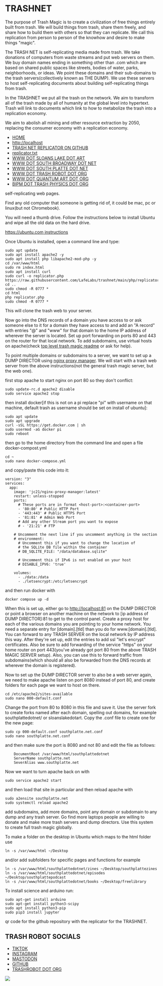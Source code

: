 # TRASHNET 

The purpose of Trash Magic is to create a civilization of free things entirely built from trash.  We will build things from trash, share them freely, and share how to build them with others so that they can replicate.  We call this replication from person to person of the knowhow and desire to make things "magic".  

The TRASH NET is self-replicating media made from trash. We take donations of computers from waste streams and put web servers on them. We buy domain names ending in something other than .com which are based on shared public spaces like streets, bodies of water, parks, neighborhoods, or ideas.  We point these domains and their sub-domains to the trash servers(collectively known as THE DUMP).  We use these servers to host self-replicating documents about building self-replicating things from trash.  

In the TRASHNET we put all the trash on the network.  We aim to transform all of the trash made by all of humanity at the global level into hypertext. Trash will link to documents which link to how to metabolize the trash into a replication economy. 

We aim to abolish all mining and other resource extraction by 2050, replacing the consumer economy with a replication economy.

 - [HOME](index.html)
 - [http://localhost](http://localhost)
 - [TRASH NET REPLICATOR ON GITHUB](https://github.com/LafeLabs/trashnet)
 - [replicator.txt](https://raw.githubusercontent.com/LafeLabs/trashnet/main/php/replicator.txt)
 - [WWW DOT SLOANS LAKE DOT ART](https://www.sloanslake.art)
 - [WWW DOT SOUTH BROADWAY DOT NET](https://www.southbroadway.net)
 - [WWW DOT SOUTH PLATTE DOT NET](https://www.southplatte.net)
 - [WWW DOT TRASH ROBOT DOT ORG](https://www.trashrobot.org)
 - [WWW DOT QUANTUM ART DOT ORG](https://www.quantumart.org)
 - [BIPM DOT TRASH PHYSICS DOT ORG](https://bipm.trashphysics.org)

self-replicating web pages.

Find any old computer that someone is getting rid of, it could be mac, pc or linux(but not Chromebook).  

You will need a thumb drive.  Follow the instructions below to install Ubuntu and wipe all the old data on the hard drive.

[https://ubuntu.com instructions](https://ubuntu.com/tutorials/install-ubuntu-desktop#1-overview)

Once Ubuntu is installed, open a command line and type:

```
sudo apt update
sudo apt install apache2 -y
sudo apt install php libapache2-mod-php -y
cd /var/www/html
sudo rm index.html
sudo apt install curl
sudo curl -o replicator.php https://raw.githubusercontent.com/LafeLabs/trashnet/main/php/replicator.txt
cd ..
sudo chmod -R 0777 *
cd html
php replicator.php
sudo chmod -R 0777 *
```

This will clone the trash web to your server. 

Now go into the DNS records of a domain you have access to or ask someone else to it for a domain they have access to and add an "A record" with entries "@" and "www" for that domain to the home IP address of wherever the server is located.  Set up port forwarding on ports 80 and 443 on the router for that local network.  To add subdomains, use virtual hosts on apache(check [top level trash magic readme](https://github.com/LafeLabs/trashmagic/blob/main/README.md) or ask for help).

To point multiple domains or subdomains to a server, we want to set up a DUMP DIRECTOR using [nginx proxy manager](https://nginxproxymanager.com/).  We will start with a trash web server from the above instructions(not the general trash magic server, but the web one).

first stop apache to start nginx on port 80 so they don't conflict:

```
sudo update-rc.d apache2 disable
sudo service apache2 stop
```

then install docker[if this is not on a pi replace "pi" with username on that machine, default trash as username should be set on install of ubuntu]:
```
sudo apt update
sudo apt upgrade
curl -sSL https://get.docker.com | sh
sudo usermod -aG docker pi
sudo reboot
```
then go to the home directory from the command line and open a file docker-compost.yml
```
cd ~
sudo nano docker-compose.yml
```
and copy/paste this code into it:
```
version: "3"
services:
  app:
    image: 'jc21/nginx-proxy-manager:latest'
    restart: unless-stopped
    ports:
      # These ports are in format <host-port>:<container-port>
      - '80:80' # Public HTTP Port
      - '443:443' # Public HTTPS Port
      - '81:81' # Admin Web Port
      # Add any other Stream port you want to expose
      # - '21:21' # FTP

    # Uncomment the next line if you uncomment anything in the section
    # environment:
      # Uncomment this if you want to change the location of 
      # the SQLite DB file within the container
      # DB_SQLITE_FILE: "/data/database.sqlite"

      # Uncomment this if IPv6 is not enabled on your host
      # DISABLE_IPV6: 'true'

    volumes:
      - ./data:/data
      - ./letsencrypt:/etc/letsencrypt
```
and then run docker with 

```
docker compose up -d
```

When this is set up, either go to [http://localhost:81](http://localhost:81) on the DUMP DIRECTOR or point a browser on another machine on the network to [ip address of DUMP DIRECTOR]:81 to get to the control panel. Create a proxy host for each of the various domains you are pointing to your home network. You need a separate entry for [domain].[tld] than you do for www.[domain].[tld]. You can forward to any TRASH SERVER on the local network by IP address this way. After they're set up, edit the entries to add ssl "let's encrypt" certificates. Also be sure to add forwarding of the service "https" on your home router on port 443(you've already got port 80 from the above TRASH MAGIC SERVER setup).  Also, you can use this to forward traffic from subdomains(which should all also be forwarded from the DNS records at wherever the domain is registered).

Now to set up the DUMP DIRECTOR server to also be a web server again, we need to make apache listen on port 8080 instead of port 80, and create folders for each page we want to host on there.  
```
cd /etc/apache2/sites-available
sudo nano 000-default.conf
```
Change the port from 80 to 8080 in this file and save it. Use the server fork to create forks named after each domain, spelling out domains, for example southplattedotnet/ or sloanslakedotart.  Copy the .conf file to create one for the new page:
```
sudo cp 000-default.conf southplatte.net.conf
sudo nano southplatte.net.conf
```
and then make sure the port is 8080 and not 80 and edit the file as follows:

```
    DocumentRoot /var/www/html/southplattedotnet
    ServerName southplatte.net
    SeverAlias www.southplatte.net
```

Now we want to turn apache back on with 

```
sudo service apache2 start
```
and then load that site in particular and then reload apache with 
```
sudo a2ensite southplatte.net
sudo systemctl reload apache2
```

add subdomains, add more domains, point any domain or subdomain to any dump and any trash server.  Go find more laptops people are willing to donate and make more trash servers and dump directors.  Use this system to create full trash magic globally.


To make a folder on the desktop in Ubuntu which maps to the html folder use

```
ln -s /var/www/html ~/Desktop
```
and/or add subfolders for specific pages and functions for example

```
ln -s /var/www/html/southplattedotnet/zines ~/Desktop/southplattezines
ln -s /var/www/html/southplattedotnet/episodes ~/Desktop/southplattepodcast
ln -s /var/www/html/southplattedotnet/books ~/Desktop/freelibrary

```


To install science and arduino run:

```
sudo apt-get install arduino
sudo apt-get install python3-scipy
sudo apt install python3-pip
sudo pip3 install jupyter
```
qr code for the github repository with the replicator for the TRASHNET.

## TRASH ROBOT SOCIALS

 - [TIKTOK](https://tiktok.com/@trash_robot)
 - [INSTAGRAM](https://www.instagram.com/lafelabs/)
 - [MASTODON](https://kolektiva.social/@trashrobot)
 - [GITHUB](https://github.com/lafelabs)
 - [TRASHROBOT DOT ORG](https://trashrobot.org/)


![](https://raw.githubusercontent.com/LafeLabs/trashnet/main/trashmagic/qrcode-page.png)
